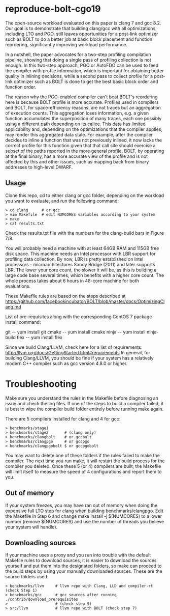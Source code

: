 # reproduce-bolt-cgo19

The open-source workload evaluated on this paper is clang 7 and gcc 8.2. Our goal is
to demonstrate that building clang/gcc with all optimizations, including LTO and
PGO, still leaves opportunities for a post-link optimizer such as BOLT to do
a better job at basic block placement and function reordering, significantly
improving workload performance.

In a nutshell, the paper advocates for a two-step profiling compilation
pipeline, showing that doing a single pass of profiling collection is not
enough. In this two-step approach, PGO or AutoFDO can be used to feed the
compiler with profile information, which is important for obtaining better
quality in inlining decisions, while a second pass to collect profile for a
post-link optimizer such as BOLT is done to get the best basic block order
and function order.

The reason why the PGO-enabled compiler can't beat BOLT's reordering here is
because BOLT profile is more accurate. Profiles used in compilers and BOLT,
for space-efficiency reasons, are not traces but an aggregation of execution
counts. This aggregation loses information, e.g. a given function accumulates
the superposition of many traces, each one possibly using a different path
depending on its callee. This data has limited applicability and, depending on
the optimizations that the compiler applies, may render this aggregated data
stale. For example, after the compiler decides to inline a function that
was not previously inlined, it now lacks the correct profile for this function
given that that call site should exercise a subset of the paths reported
in the more general profile. BOLT, by operating at the final binary, has a
more accurate view of the profile and is not affected by this and other
issues, such as mapping back from binary addresses to high-level DWARF.

## Usage

Clone this repo, cd to either clang or gcc folder, depending on the workload
you want to evaluate, and run the following command:

```
> cd clang      # or gcc
> vim Makefile  # edit NUMCORES variables according to your system
> make
> cat results.txt
```

Check the results.txt file with the numbers for the clang-build bars in
Figure 7/8.

You will probably need a machine with at least 64GB RAM and 115GB free disk space.
This machine needs an Intel processor with LBR support for profiling data
collection. By now, LBR is pretty established on Intel processors -
microarchitectures Sandy Bridge (2011) and later supports LBR.
The lower your core count, the slower it will be, as this is building a large
code base several times, which benefits with a higher core count. The whole
process takes about 6 hours in 48-core machine for both evaluations.

These Makefile rules are based on the steps described at
https://github.com/facebookincubator/BOLT/blob/master/docs/OptimizingClang.md

List of pre-requisites along with the corresponding CentOS 7 package install
command:

git -- yum install git
cmake -- yum install cmake
ninja -- yum install ninja-build
flex -- yum install flex

Since we build Clang/LLVM, check here for a list
of requirements: http://llvm.org/docs/GettingStarted.html#requirements
In general, for building Clang/LLVM, you should be fine if your system has a
relatively modern C++ compiler such as gcc version 4.8.0 or higher.

# Troubleshooting

Make sure you understand the rules in the Makefile before diagnosing an issue
and check the log files.
If one of the steps to build a compiler failed, it is best to wipe the compiler
build folder entirely before running make again.

There are 5 compilers installed for clang and 4 for gcc:

```
> benchmarks/stage1
> benchmarks/stage2       # (clang only)
> benchmarks/clangbolt    # or gccbolt
> benchmarks/clangpgo     # or gccpgo
> benchmarks/clangpgobolt $ or gccpgobolt
```

You may want to delete one of these folders if the rules failed to make the
compiler. The next time you run make, it will restart the build process for
the compiler you deleted. Once these 5 (or 4) compilers are built, the Makefile will limit
itself to measure the speed of 4 configurations and report them to you.

## Out of memory

If your system freezes, you may have ran out of memory when doing the expensive
full LTO step for clang when building benchmarks/clangpgo. Edit the Makefile
in Step 6 and change make install -j $(NUMCORES) to a lower number (remove
$(NUMCORES) and use the number of threads you believe your system will
handle).

## Downloading sources

If your machine uses a proxy and you run into trouble with the default Makefile
rules to download sources, it is easier to download the sources yourself and
put them into the designated folders, so make can proceed to the build steps by
using your manually downloaded sources. These are the source folders used:

```
> benchmarks/llvm     # llvm repo with Clang, LLD and compiler-rt (check Step 1)
> benchmarks/gcc      # gcc sources after running ./contrib/download_prerequisites
>                     # (check step 9)
> src/llvm            # llvm repo with BOLT (check step 7)
```
